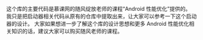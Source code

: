 这个库的主要代码是慕课网的随风绽放老师的课程“Android 性能优化”提供的。
我只是把启动器相关代码从原有的仓库中提取出来，让大家可以参考一下这个启动器的设计。
大家如果想进一步了解这个库的设计思想和更多 Android 性能优化相关知识的话，建议大家可以购买随风老师的课程。